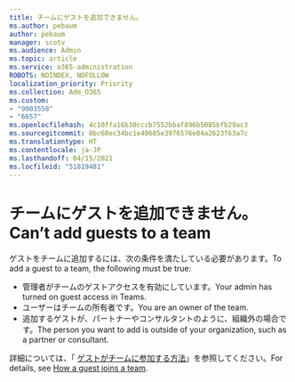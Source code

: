 ```yaml
---
title: チームにゲストを追加できません。
ms.author: pebaum
author: pebaum
manager: scotv
ms.audience: Admin
ms.topic: article
ms.service: o365-administration
ROBOTS: NOINDEX, NOFOLLOW
localization_priority: Priority
ms.collection: Adm_O365
ms.custom:
- "9003558"
- "6657"
ms.openlocfilehash: 4c10ffa16b30cccb7552bbaf896b5085bfb29ac3
ms.sourcegitcommit: 8bc60ec34bc1e40685e3976576e04a2623f63a7c
ms.translationtype: HT
ms.contentlocale: ja-JP
ms.lasthandoff: 04/15/2021
ms.locfileid: "51819481"
---
```

# <a name="cant-add-guests-to-a-team"></a><span data-ttu-id="fe64d-102">チームにゲストを追加できません。</span><span class="sxs-lookup"><span data-stu-id="fe64d-102">Can’t add guests to a team</span></span>

<span data-ttu-id="fe64d-103">ゲストをチームに追加するには、次の条件を満たしている必要があります。</span><span class="sxs-lookup"><span data-stu-id="fe64d-103">To add a guest to a team, the following must be true:</span></span>  

- <span data-ttu-id="fe64d-104">管理者がチームのゲストアクセスを有効にしています。</span><span class="sxs-lookup"><span data-stu-id="fe64d-104">Your admin has turned on guest access in Teams.</span></span>
- <span data-ttu-id="fe64d-105">ユーザーはチームの所有者です。</span><span class="sxs-lookup"><span data-stu-id="fe64d-105">You are an owner of the team.</span></span>
- <span data-ttu-id="fe64d-106">追加するゲストが、パートナーやコンサルタントのように、組織外の場合です。</span><span class="sxs-lookup"><span data-stu-id="fe64d-106">The person you want to add is outside of your organization, such as a partner or consultant.</span></span>

<span data-ttu-id="fe64d-107">詳細については、「 [ゲストがチームに参加する方法](https://docs.microsoft.com/MicrosoftTeams/guest-joins)」を参照してください。</span><span class="sxs-lookup"><span data-stu-id="fe64d-107">For details, see  [How a guest joins a team](https://docs.microsoft.com/MicrosoftTeams/guest-joins).</span></span>
